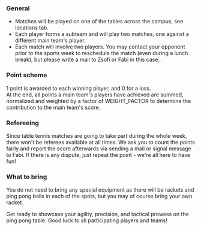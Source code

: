 ### General

- Matches will be played on one of the tables across the campus, see locations tab.
- Each player forms a subteam and will play two matches, one against a different main team's player.
- Each match will involve two players. You may contact your opponent prior to the sports week to reschedule the match (even during a lunch break), but please write a mail to Zsofi or Fabi in this case.

### Point scheme

1 point is awarded to each winning player, and 0 for a loss.\
At the end, all points a main team's players have achieved are summed, normalized and weighted by a factor of WEIGHT_FACTOR to determine the contribution to the main team's score.

### Refereeing

Since table tennis matches are going to take part during the whole week, there won't be referees available at all times. We ask you to count the points fairly and report the score afterwards via sending a mail or signal message to Fabi. If there is any dispute, just repeat the point - we're all here to have fun!

### What to bring

You do not need to bring any special equipment as there will be rackets and ping pong balls in each of the spots, but you may of course bring your own racket.

Get ready to showcase your agility, precision, and tactical prowess on the ping pong table. Good luck to all participating players and teams!
